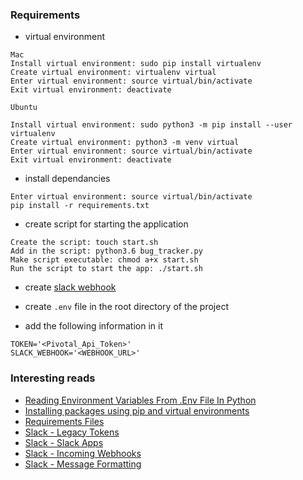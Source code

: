 ### Requirements
* virtual environment
```
Mac
Install virtual environment: sudo pip install virtualenv
Create virtual environment: virtualenv virtual
Enter virtual environment: source virtual/bin/activate
Exit virtual environment: deactivate

Ubuntu

Install virtual environment: sudo python3 -m pip install --user virtualenv
Create virtual environment: python3 -m venv virtual
Enter virtual environment: source virtual/bin/activate
Exit virtual environment: deactivate
```

* install dependancies
```
Enter virtual environment: source virtual/bin/activate
pip install -r requirements.txt
```

* create script for starting the application
```
Create the script: touch start.sh
Add in the script: python3.6 bug_tracker.py
Make script executable: chmod a+x start.sh
Run the script to start the app: ./start.sh 
```

* create [slack webhook](https://api.slack.com/incoming-webhooks)

* create `.env` file in the root directory of the project

* add the following information in it
```
TOKEN='<Pivotal_Api_Token>'
SLACK_WEBHOOK='<WEBHOOK_URL>'
```

### Interesting reads
* [Reading Environment Variables From .Env File In Python](https://robinislam.me/blog/reading-environment-variables-in-python/)
* [Installing packages using pip and virtual environments](https://packaging.python.org/guides/installing-using-pip-and-virtual-environments/)
* [Requirements Files](https://pip.pypa.io/en/latest/user_guide/#requirements-files)
* [Slack - Legacy Tokens](https://api.slack.com/custom-integrations/legacy-tokens)
* [Slack - Slack Apps](https://api.slack.com/slack-apps)
* [Slack - Incoming Webhooks](https://api.slack.com/incoming-webhooks)
* [Slack - Message Formatting](https://api.slack.com/docs/message-formatting)